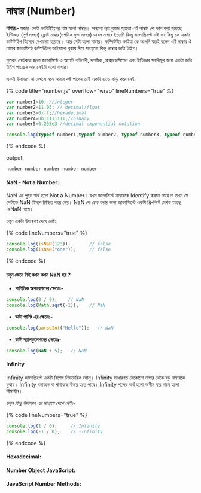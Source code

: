 # নাম্বার (Number)

**নাম্বারঃ-** মজার একটা ডাটাটাইপের নাম হলো নাম্বার। অন্যান্য ল্যাংগুয়েজ হয়তো এই নাম্বার কে ভাগ করা হয়েছে ইন্টিজার (পূর্ণ সংখ্যা) ফ্লোট নাম্বার(দশমিক যুক্ত সংখ্যা) ডাবল নাম্বার ইত্যাদি কিন্তু জাভাস্ক্রিপ্টে এই সব কিছু কে একটা ডাটাটাইপ হিসেবে দেখানোা হয়েছে। আর সেটা হলো নাম্বার। কম্পিউটার ভাইয়া কে আপনি যতই বলেন এই নাম্বার ঐ নাম্বার জাভাস্ক্রিপ্ট কম্পিউটার ভাইয়াকে বুঝায় দিবে সবগুলো কিন্তু নাম্বার ডাটা টাইপ।&#x20;

সুতরাং মোটকথা হলো জাভাস্ক্রিপ্ট এ আপনি বাইনারী, দশমিক ,হেক্সাডেসিমেল এবং ইন্টিজার সবকিছুর জন্য একটা ডাটা টাইপ পাচ্ছেন আর সেইটা হলো নাম্বার।&#x20;

একটা উদাহরণ না দেখলে মনে আবার কষ্ট পাবেন তাই একটা হাতে কড়ি করে নেই।

{% code title="number.js" overflow="wrap" lineNumbers="true" %}
```javascript
var number1=10; //integer
var number2=11.05; // decimal/float
var number3=0xff;//hexadecimal
var number4=0b11111111;//binary
var number5=0.255e3 //decimal exponential notation

console.log(typeof number1,typeof number2, typeof number3, typeof number4, typeof number5)
```
{% endcode %}

output:

```javascript
number number number number number
```

#### NaN - Not a Number:

NaN এর পুরো অর্থ হলো Not a Number। যখন জাভাস্ক্রিপ্ট নাম্বারকে Identify করতে পারে না তখন সে সেটাকে NaN হিসবে চিহ্নিত করে নেয়। NaN কে চেক করার জন্য জাভাস্কিপ্টে একটা প্রি-বিল্ট মেথড আছে isNaN নামে।

চলুন একটা উদাহরণ দেখে নেইঃ

{% code lineNumbers="true" %}
```javascript
console.log(isNaN(123));       // false
console.log(isNaN("one"));     // false
```
{% endcode %}

#### চলুন জেনে নিই কখন কখন NaN হয় ?

* **গাণিতিক অপারেশনের ক্ষেত্রেঃ-**

```javascript
console.log(0 / 0);    // NaN
console.log(Math.sqrt(-1));    // NaN
```

* **ডাটা পার্সিং এর ক্ষেত্রেঃ-**

```javascript
console.log(parseInt("Hello"));   // NaN
```

* **ডাটা ক্যালকুলেশনের ক্ষেত্রেঃ-**&#x20;

```javascript
console.log(NaN + 5);   // NaN
```

#### Infinity

Infinity জাভাস্ক্রিপ্টে একটি বিশেষ নিউমেরিক ভ্যালু। Infinity সাধারণত যেকোনো নাম্বার থেকে বড় নাম্বারকে বুঝায়। Infinity ধনাত্মক বা ঋণাত্মক উভয় হতে পারে। Infinity শব্দের অর্থ হলো অসীম যার মানে হলো সীমাহীন।&#x20;

_চলুন কিছু উদাহরণ এর মাধ্যমে দেখে নেইঃ-_&#x20;

{% code lineNumbers="true" %}
```javascript
console.log(1 / 0);     // Infinity
console.log(-1 / 0);    // -Infinity
```
{% endcode %}



#### Hexadecimal:

#### Number Object JavaScript:&#x20;

#### JavaScript Number Methods:
